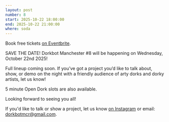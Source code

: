 ```yaml
---
layout: post
number: 8
start: 2025-10-22 18:00:00
end: 2025-10-22 21:00:00
where: soda
---
```


Book free tickets <a href="https://www.eventbrite.co.uk/e/dorkbot-manchester-8-tickets-1769471720549">on Eventbrite</a>.

SAVE THE DATE! Dorkbot Manchester #8 will be happening on Wednesday, October 22nd 2025!

Full lineup coming soon. If you’ve got a project you’d like to talk about, show, or demo on the night with a friendly audience of arty dorks and dorky artists, let us know!

5 minute Open Dork slots are also available.

Looking forward to seeing you all!

If you'd like to talk or show a project, let us know [on Instagram](https://www.instagram.com/dorkbotmcr/) or email: <a href="mailto:dorkbotmcr@gmail.com">dorkbotmcr@gmail.com</a>.

